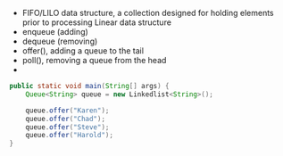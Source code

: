 - FIFO/LILO data structure, a collection designed for holding elements prior to processing Linear data structure
- enqueue (adding)
- dequeue (removing)
- offer(), adding a queue to the tail
- poll(), removing a queue from the head   
- 

```Java
public static void main(String[] args) {
	Queue<String> queue = new Linkedlist<String>();

	queue.offer("Karen");
	queue.offer("Chad");
	queue.offer("Steve");
	queue.offer("Harold");
}
```
